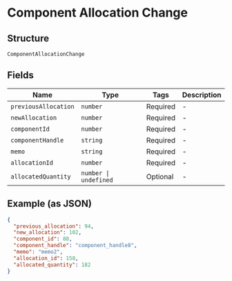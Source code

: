 
# Component Allocation Change

## Structure

`ComponentAllocationChange`

## Fields

| Name | Type | Tags | Description |
|  --- | --- | --- | --- |
| `previousAllocation` | `number` | Required | - |
| `newAllocation` | `number` | Required | - |
| `componentId` | `number` | Required | - |
| `componentHandle` | `string` | Required | - |
| `memo` | `string` | Required | - |
| `allocationId` | `number` | Required | - |
| `allocatedQuantity` | `number \| undefined` | Optional | - |

## Example (as JSON)

```json
{
  "previous_allocation": 94,
  "new_allocation": 102,
  "component_id": 88,
  "component_handle": "component_handle8",
  "memo": "memo2",
  "allocation_id": 158,
  "allocated_quantity": 182
}
```

